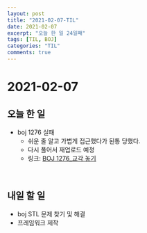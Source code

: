```yaml
---
layout: post
title: "2021-02-07-TIL"
date: 2021-02-07
excerpt: "오늘 한 일 24일째"
tags: [TIL, BOJ]
categories: "TIL"
comments: true
---
```


# 2021-02-07

## 오늘 한 일    
- boj 1276 실패
    - 쉬운 줄 알고 가볍게 접근했다가 된통 당했다.
    - 다시 풀어서 재업로드 예정
    - 링크: [BOJ 1276_교각 놓기](https://l-zzu-h.tistory.com/entry/BOJ-1276%EA%B5%90%EA%B0%81-%EB%86%93%EA%B8%B0)

<br>

## 내일 할 일
- boj STL 문제 찾기 및 해결
- 프레임워크 제작